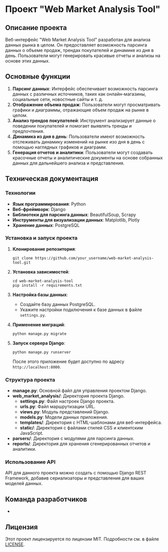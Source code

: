 
# Проект "Web Market Analysis Tool"

## Описание проекта
Веб-интерфейс "Web Market Analysis Tool" разработан для анализа данных рынка в целом. Он предоставляет возможность парсинга данных о объеме продаж, трендах покупателей и динамике из дня в день. Пользователи могут генерировать красивые отчеты и анализы на основе этих данных.

## Основные функции
1. **Парсинг данных**: Интерфейс обеспечивает возможность парсинга данных с различных источников, таких как онлайн-магазины, социальные сети, новостные сайты и т. д.
2. **Отображение объема продаж**: Пользователи могут просматривать графики и диаграммы, отражающие объем продаж на рынке в целом.
3. **Анализ трендов покупателей**: Инструмент анализирует данные о поведении покупателей и помогает выявлять тренды и предпочтения.
4. **Динамика из дня в день**: Пользователи имеют возможность отслеживать динамику изменений на рынке изо дня в день с помощью наглядных графиков и диаграмм.
5. **Генерация отчетов и аналитики**: Пользователи могут создавать красочные отчеты и аналитические документы на основе собранных данных для дальнейшего анализа и представления.

## Техническая документация

### Технологии
- **Язык программирования**: Python
- **Веб-фреймворк**: Django
- **Библиотеки для парсинга данных**: BeautifulSoup, Scrapy
- **Инструменты для визуализации данных**: Matplotlib, Plotly
- **Хранение данных**: PostgreSQL

### Установка и запуск проекта
1. **Клонирование репозитория**:
   ```
   git clone https://github.com/your_username/web-market-analysis-tool.git
   ```
2. **Установка зависимостей**:
   ```
   cd web-market-analysis-tool
   pip install -r requirements.txt
   ```
3. **Настройка базы данных**:
   - Создайте базу данных PostgreSQL.
   - Укажите настройки подключения к базе данных в файле `settings.py`.

4. **Применение миграций**:
   ```
   python manage.py migrate
   ```
5. **Запуск сервера Django**:
   ```
   python manage.py runserver
   ```
   После этого приложение будет доступно по адресу `http://localhost:8000`.

### Структура проекта
- **manage.py**: Основной файл для управления проектом Django.
- **web_market_analysis/**: Директория проекта Django.
  - **settings.py**: Файл настроек Django проекта.
  - **urls.py**: Файл маршрутизации URL.
  - **views.py**: Модуль представлений Django.
  - **models.py**: Модели данных приложения.
  - **templates/**: Директория с HTML-шаблонами для веб-интерфейса.
  - **static/**: Директория с файлами стилей CSS и клиентским JavaScript.
- **parsers/**: Директория с модулями для парсинга данных.
- **reports/**: Директория для хранения сгенерированных отчетов и аналитики.

### Использование API
API для данного проекта можно создать с помощью Django REST Framework, добавив сериализаторы и представления для ваших моделей данных.

## Команда разработчиков
- 

## Лицензия
Этот проект лицензируется по лицензии MIT. Подробности см. в файле [LICENSE](LICENSE).
